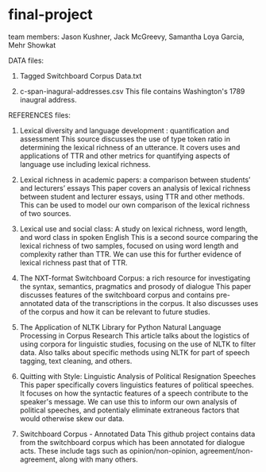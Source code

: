 # final-project
team members: Jason Kushner, Jack McGreevy, Samantha Loya Garcia, Mehr Showkat

DATA files:

1. Tagged Switchboard Corpus Data.txt

2. c-span-inagural-addresses.csv
This file contains Washington's 1789 inaugral address.

REFERENCES files:

1. Lexical diversity and language development : quantification and assessment
This source discusses the use of type token ratio in determining the lexical richness of an utterance. It covers uses and applications of TTR and other metrics for quantifying aspects of language use including lexical richness.

2. Lexical richness in academic papers: a comparison between students’ and lecturers’ essays
This paper covers an analysis of lexical richness between student and lecturer essays, using TTR and other methods. This can be used to model our own comparison of the lexical richness of two sources.

3. Lexical use and social class: A study on lexical richness, word length, and word class in spoken English
This is a second source comparing the lexical richness of two samples, focused on using word length and complexity rather than TTR. We can use this for further evidence of lexical richness past that of TTR.

4. The NXT-format Switchboard Corpus: a rich resource for investigating the syntax, semantics, pragmatics and prosody of dialogue
This paper discusses features of the switchboard corpus and contains pre-annotated data of the transcriptions in the corpus. It also discusses uses of the corpus and how it can be relevant to future studies.

5. The Application of NLTK Library for Python Natural Language Processing in Corpus Research
This article talks about the logistics of using corpora for linguistic studies, focusing on the use of NLTK to filter data. Also talks about specific methods using NLTK for part of speech tagging, text cleaning, and others.

6. Quitting with Style: Linguistic Analysis of Political Resignation Speeches
This paper specifically covers linguistics features of political speeches. It focuses on how the syntactic features of a speech contribute to the speaker's message. We can use this to inform our own analysis of political speeches, and potentialy eliminate extraneous factors that would otherwise skew our data.
 
7. Switchboard Corpus - Annotated Data
This github project contains data from the switchboard corpus which has been annotated for dialogue acts. These include tags such as opinion/non-opinion, agreement/non-agreement, along with many others.
